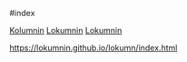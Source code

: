 #index
<!--IMG src="https://github.com/lokumnin/lokumn/blob/master/IMG_20200203_105635.jpg"-->
<a href="https://kolumnin.github.io/">Kolumnin</a>
<a href="https://lokumnin.github.io/">Lokumnin</a>
<a href="https://lokumnin.github.io/lokumn">Lokumnin</a>
<!--IMG src="https://github.com/lokumnin/lokumn/IMG_20200203_105635.jpg"-->
https://lokumnin.github.io/lokumn/index.html
